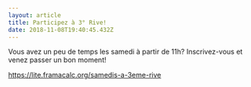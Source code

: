 ```yaml
---
layout: article
title: Participez à 3° Rive!
date: 2018-11-08T19:40:45.432Z
---
```

Vous avez un peu de temps les samedi à partir de 11h? Inscrivez-vous et venez passer un bon moment!

https://lite.framacalc.org/samedis-a-3eme-rive
